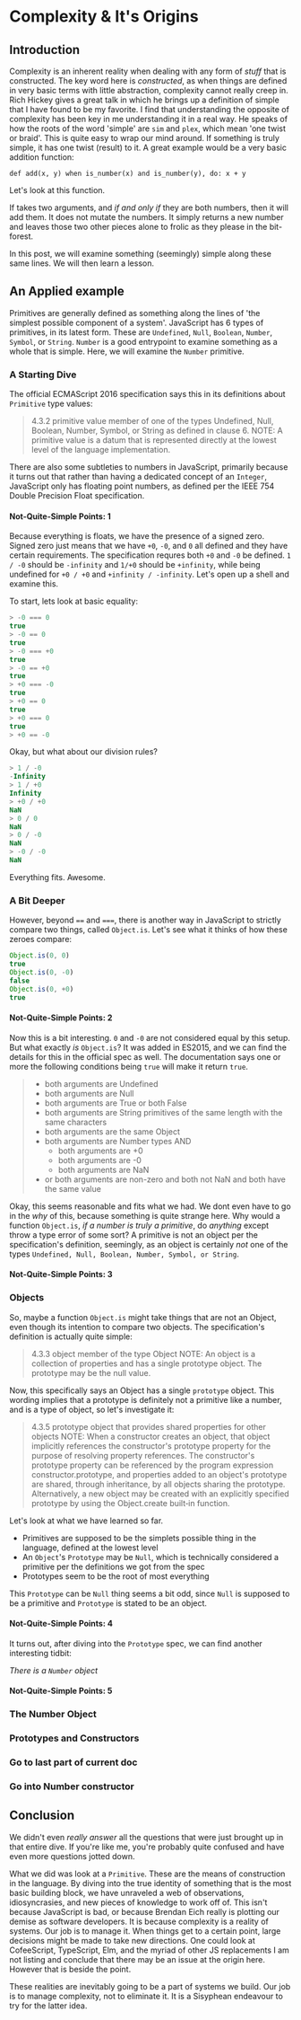 # Complexity & It's Origins

## Introduction
Complexity is an inherent reality when dealing with any form of _stuff_ that is constructed.
The key word here is _constructed_, as when things are defined in very basic terms with little abstraction, complexity cannot really creep in.
Rich Hickey gives a great talk in which he brings up a definition of simple that I have found to be my favorite.
I find that understanding the opposite of complexity has been key in me understanding it in a real way.
He speaks of how the roots of the word 'simple' are `sim` and `plex`, which mean 'one twist or braid'.
This is quite easy to wrap our mind around.
If something is truly simple, it has one twist (result) to it.
A great example would be a very basic addition function:

```
def add(x, y) when is_number(x) and is_number(y), do: x + y
```

Let's look at this function.

If takes two arguments, and _if and only if_ they are both numbers, then it will add them.
It does not mutate the numbers.
It simply returns a new number and leaves those two other pieces alone to frolic as they please in the bit-forest.

In this post, we will examine something (seemingly) simple along these same lines.
We will then learn a lesson.

## An Applied example
Primitives are generally defined as something along the lines of 'the simplest possible component of a system'.
JavaScript has 6 types of primitives, in its latest form.
These are `Undefined`, `Null`, `Boolean`, `Number`, `Symbol`, or `String`.
`Number` is a good entrypoint to examine something as a whole that is simple.
Here, we will examine the `Number` primitive.

### A Starting Dive
The official ECMAScript 2016 specification says this in its definitions about `Primitive` type values:


> 4.3.2 primitive value
> member of one of the types Undefined, Null, Boolean, Number, Symbol, or String as defined in clause 6.
> NOTE:
> A primitive value is a datum that is represented directly at the lowest level of the language implementation.

There are also some subtleties to numbers in JavaScript, primarily because it turns out that rather than having a dedicated concept of an `Integer`, JavaScript only has floating point numbers, as defined per the IEEE 754 Double Precision Float specification.

#### Not-Quite-Simple Points: 1
Because everything is floats, we have the presence of a signed zero.
Signed zero just means that we have `+0`, `-0`, and `0` all defined and they have certain requirements.
The specification requres both `+0` and `-0` be defined. `1 / -0` should be `-infinity` and `1/+0` should be `+infinity`, while being undefined for `+0 / +0` and `+infinity / -infinity`.
Let's open up a shell and examine this.

To start, lets look at basic equality:

```javascript
> -0 === 0
true
> -0 == 0
true
> -0 === +0
true
> -0 == +0
true
> +0 === -0
true
> +0 == 0
true
> +0 === 0
true
> +0 == -0
```

Okay, but what about our division rules?

```javascript
> 1 / -0
-Infinity
> 1 / +0
Infinity
> +0 / +0 
NaN
> 0 / 0
NaN
> 0 / -0
NaN
> -0 / -0
NaN
```

Everything fits.
Awesome.

### A Bit Deeper
However, beyond `==` and `===`, there is another way in JavaScript to strictly compare two things, called `Object.is`.
Let's see what it thinks of how these zeroes compare:

```javascript
Object.is(0, 0)
true
Object.is(0, -0)
false
Object.is(0, +0)
true
```

#### Not-Quite-Simple Points: 2

Now this is a bit interesting. `0` and `-0` are not considered equal by this setup.
But what exactly _is_ `Object.is`?
It was added in ES2015, and we can find the details for this in the official spec as well.
The documentation says one or more the following conditions being `true` will make it return `true`.


> - both arguments are Undefined
> - both arguments are Null
> - both arguments are True or both False
> - both arguments are String primitives of the same length with the same characters
> - both arguments are the same Object
> - both arguments are Number types AND
>     - both arguments are +0
>     - both arguments are -0
>     - both arguments are NaN
> - or both arguments are non-zero and both not NaN and both have the same value

Okay, this seems reasonable and fits what we had.
We dont even have to go in the _why_ of this, because something is quite strange here.
Why would a function `Object.is`, _if a number is truly a primitive_, do _anything_ except throw a type error of some sort?
A primitive is not an object per the specification's definition, seemingly, as an object is certainly _not_ one of the types `Undefined, Null, Boolean, Number, Symbol, or String`.

#### Not-Quite-Simple Points: 3

### Objects
So, maybe a function `Object.is` might take things that are not an Object, even though its intention to compare two objects.
The specification's definition is actually quite simple:

> 4.3.3 object
> member of the type Object
> NOTE:
> An object is a collection of properties and has a single prototype object. The prototype may be the null value.

Now, this specifically says an Object has a single `prototype` object.
This wording implies that a prototype is definitely not a primitive like a number, and is a type of object, so let's investigate it:

> 4.3.5 prototype
> object that provides shared properties for other objects
> NOTE:
> When a constructor creates an object, that object implicitly references the constructor's prototype property for the purpose of resolving property references. The constructor's prototype property can be referenced by the program expression constructor.prototype, and properties added to an object's prototype are shared, through inheritance, by all objects sharing the prototype. Alternatively, a new object may be created with an explicitly specified prototype by using the Object.create built‑in function.

Let's look at what we have learned so far.

- Primitives are supposed to be the simplets possible thing in the language, defined at the lowest level
- An `Object`'s `Prototype` may be `Null`, which is technically considered a primitive per the definitions we got from the spec
- Prototypes seem to be the root of most everything

This `Prototype` can be `Null` thing seems a bit odd, since `Null` is supposed to be a primitive and `Prototype` is stated to be an object.

#### Not-Quite-Simple Points: 4

It turns out, after diving into the `Prototype` spec, we can find another interesting tidbit:

*There is a `Number` object*

#### Not-Quite-Simple Points: 5

### The Number Object
### Prototypes and Constructors
### Go to last part of current doc
### Go into Number constructor

## Conclusion
We didn't even _really answer_ all the questions that were just brought up in that entire dive.
If you're like me, you're probably quite confused and have even more questions jotted down.

What we did was look at a `Primitive`.
These are the means of construction in the language.
By diving into the true identity of something that is the most basic building block, we have unraveled a web of observations, idiosyncrasies, and new pieces of knowledge to work off of.
This isn't because JavaScript is bad, or because Brendan Eich really is plotting our demise as software developers.
It is because complexity is a reality of systems.
Our job is to manage it.
When things get to a certain point, large decisions might be made to take new directions.
One could look at CofeeScript, TypeScript, Elm, and the myriad of other JS replacements I am not listing and conclude that there may be an issue at the origin here.
However that is beside the point.

These realities are inevitably going to be a part of systems we build.
Our job is to manage complexity, not to eliminate it.
It is a Sisyphean endeavour to try for the latter idea.
